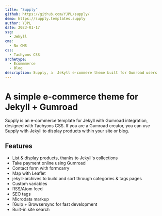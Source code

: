 ```yaml
---
title: "Supply"
github: https://github.com/YJPL/supply/
demo: https://supply.templates.supply 
author: YJPL
date: 2023-01-17
ssg:
  - Jekyll
cms:
  - No CMS
css:
  - Tachyons CSS
archetype:
  - Ecommmerce
  - Blog
description: Supply, a  Jekyll e-commere theme built for Gumroad users.
---
```


# A simple e-commerce theme for Jekyll + Gumroad

Supply is an e-commerce template for Jekyll with Gumroad integration, designed with Tachyons CSS. 
If you are a Gumroad creator, you can use Supply with Jekyll to display products within your site or blog.

## Features

* List & display products, thanks to Jekyll's collections 
* Take payment online using Gumroad  
* Contact form with formcarry
* Map with Leaflet
* jekyll-archives to build and sort through categories & tags pages
* Custom variables
* RSS/Atom feed
* SEO tags
* Microdata markup
* [Gulp + Browsersync for fast development
* Built-in site search
